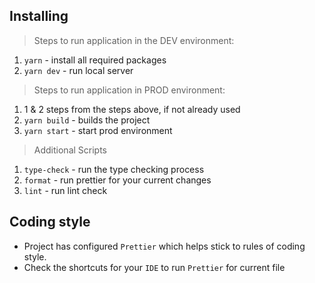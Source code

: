 ## Installing

> Steps to run application in the DEV environment:

1. `yarn` - install all required packages
2. `yarn dev` - run local server

> Steps to run application in PROD environment:

1. 1 & 2 steps from the steps above, if not already used
2. `yarn build` - builds the project
3. `yarn start` - start prod environment

> Additional Scripts

1. `type-check` - run the type checking process
2. `format` - run prettier for your current changes
3. `lint` - run lint check

## Coding style

- Project has configured `Prettier` which helps stick to rules of coding style.
- Check the shortcuts for your `IDE` to run `Prettier` for current file
